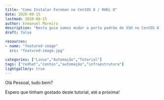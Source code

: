 ```yaml
---
title: "Como Instalar Foreman no CentOS 8 / RHEL 8"
date: 2020-08-15
lastmod: 2020-08-15
author: Enmanuel Moreira
description: "Nesta guia vamos mudar a porta padrão de SSH no CentOS 8 / RHEL 8."
draft: false

resources:
- name: "featured-image"
  src: "featured-image.jpg"

categories: ["Linux","Automação","Tutorial"]
tags: ["redhat","centos","automação","infraestrutura"]
lightgallery: true
---
```


<!--more-->

Olá Pessoal, tudo bem?


Espero que tinham gostado deste tutorial, até a próxima!
